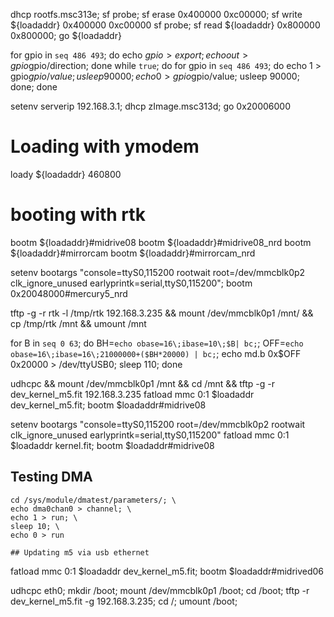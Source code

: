 dhcp rootfs.msc313e; sf probe; sf erase 0x400000 0xc00000; sf write ${loadaddr} 0x400000 0xc00000
sf probe; sf read ${loadaddr} 0x800000 0x800000; go ${loadaddr}


for gpio in `seq 486 493`; do echo $gpio > export; echo out > gpio$gpio/direction; done
while `true`; do for gpio in `seq 486 493`; do echo 1 > gpio$gpio/value; usleep 90000; echo 0 > gpio$gpio/value; usleep 90000; done; done


setenv serverip 192.168.3.1; dhcp zImage.msc313d; go 0x20006000

# Loading with ymodem

loady ${loadaddr} 460800

# booting with rtk

bootm ${loadaddr}#midrive08
bootm ${loadaddr}#midrive08_nrd
bootm ${loadaddr}#mirrorcam
bootm ${loadaddr}#mirrorcam_nrd

setenv bootargs "console=ttyS0,115200 rootwait root=/dev/mmcblk0p2 clk_ignore_unused earlyprintk=serial,ttyS0,115200"; bootm 0x20048000#mercury5_nrd

tftp -g -r rtk -l /tmp/rtk 192.168.3.235 && mount /dev/mmcblk0p1 /mnt/ && cp /tmp/rtk /mnt && umount /mnt

for B in `seq 0 63`; do BH=`echo obase=16\;ibase=10\;$B| bc;`; OFF=`echo obase=16\;ibase=16\;21000000+($BH*20000) | bc;`; echo md.b 0x$OFF 0x20000 > /dev/ttyUSB0; sleep 110; done


udhcpc && mount /dev/mmcblk0p1 /mnt && cd /mnt && tftp -g -r dev_kernel_m5.fit 192.168.3.235
fatload mmc 0:1 $loadaddr dev_kernel_m5.fit; bootm $loadaddr#midrive08

setenv bootargs "console=ttyS0,115200 root=/dev/mmcblk0p2 rootwait clk_ignore_unused earlyprintk=serial,ttyS0,115200"
fatload mmc 0:1 $loadaddr kernel.fit; bootm $loadaddr#midrive08

## Testing DMA

```
cd /sys/module/dmatest/parameters/; \
echo dma0chan0 > channel; \
echo 1 > run; \
sleep 10; \
echo 0 > run

## Updating m5 via usb ethernet

```
fatload mmc 0:1 $loadaddr dev_kernel_m5.fit; bootm $loadaddr#midrived06

udhcpc eth0; mkdir /boot; mount /dev/mmcblk0p1 /boot; cd /boot; tftp -r dev_kernel_m5.fit -g 192.168.3.235; cd /; umount /boot;
```

